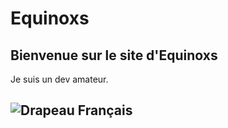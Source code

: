 # Equinoxs
## Bienvenue sur le site d'Equinoxs

Je suis un dev amateur. 
## ![Drapeau Français](https://upload.wikimedia.org/wikipedia/en/c/c3/Flag_of_France.svg)
